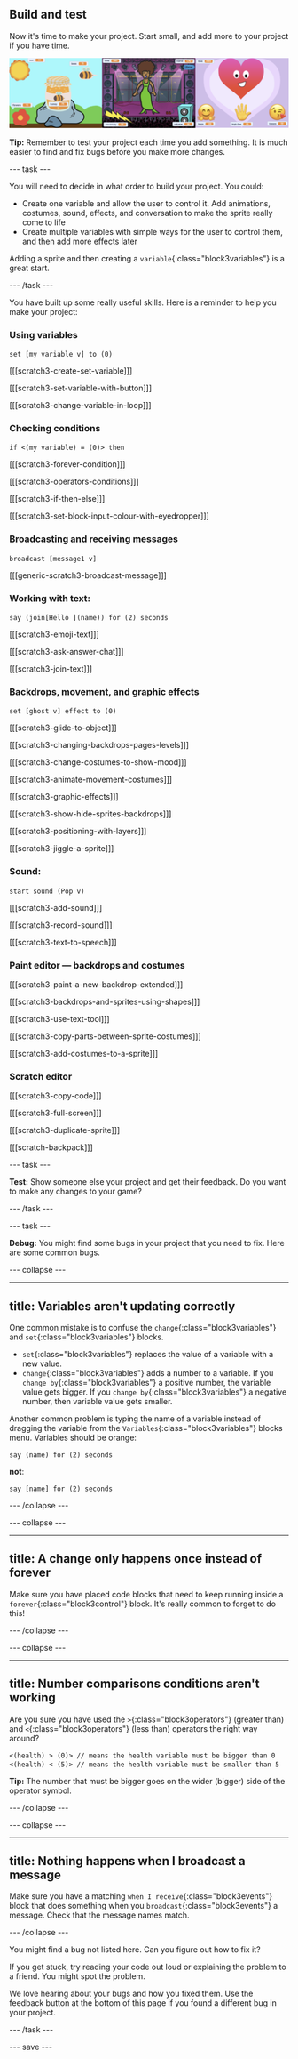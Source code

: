 ## Build and test

Now it's time to make your project. Start small, and add more to your project if you have time.

![](images/step3_image.png)

**Tip:** Remember to test your project each time you add something. It is much easier to find and fix bugs before you make more changes.

--- task ---

You will need to decide in what order to build your project. You could:

+ Create one variable and allow the user to control it. Add animations, costumes, sound, effects, and conversation to make the sprite really come to life 
+ Create multiple variables with simple ways for the user to control them, and then add more effects later

Adding a sprite and then creating a `variable`{:class="block3variables"} is a great start.

--- /task ---

You have built up some really useful skills. Here is a reminder to help you make your project: 

### Using variables

```blocks3
set [my variable v] to (0)
```

[[[scratch3-create-set-variable]]]

[[[scratch3-set-variable-with-button]]]

[[[scratch3-change-variable-in-loop]]]

### Checking conditions

```blocks3
if <(my variable) = (0)> then
```

[[[scratch3-forever-condition]]]

[[[scratch3-operators-conditions]]]

[[[scratch3-if-then-else]]]

[[[scratch3-set-block-input-colour-with-eyedropper]]]

### Broadcasting and receiving messages

```blocks3
broadcast [message1 v]
```

[[[generic-scratch3-broadcast-message]]]

### Working with text:

```blocks3
say (join[Hello ](name)) for (2) seconds
```

[[[scratch3-emoji-text]]]

[[[scratch3-ask-answer-chat]]]

[[[scratch3-join-text]]]

### Backdrops, movement, and graphic effects

```blocks3
set [ghost v] effect to (0)
```

[[[scratch3-glide-to-object]]]

[[[scratch3-changing-backdrops-pages-levels]]]

[[[scratch3-change-costumes-to-show-mood]]]

[[[scratch3-animate-movement-costumes]]]

[[[scratch3-graphic-effects]]]

[[[scratch3-show-hide-sprites-backdrops]]]

[[[scratch3-positioning-with-layers]]]

[[[scratch3-jiggle-a-sprite]]]

### Sound:

```blocks3
start sound (Pop v)
```

[[[scratch3-add-sound]]]

[[[scratch3-record-sound]]]

[[[scratch3-text-to-speech]]]

### Paint editor — backdrops and costumes

[[[scratch3-paint-a-new-backdrop-extended]]]

[[[scratch3-backdrops-and-sprites-using-shapes]]]

[[[scratch3-use-text-tool]]]

[[[scratch3-copy-parts-between-sprite-costumes]]]

[[[scratch3-add-costumes-to-a-sprite]]]

### Scratch editor

[[[scratch3-copy-code]]]

[[[scratch3-full-screen]]]

[[[scratch3-duplicate-sprite]]]

[[[scratch-backpack]]]


--- task ---

**Test:** Show someone else your project and get their feedback. Do you want to make any changes to your game? 

--- /task ---

--- task ---

**Debug:** You might find some bugs in your project that you need to fix. Here are some common bugs.


--- collapse ---

---
title: Variables aren't updating correctly
---

One common mistake is to confuse the `change`{:class="block3variables"} and `set`{:class="block3variables"} blocks. 

+ `set`{:class="block3variables"} replaces the value of a variable with a new value.
+ `change`{:class="block3variables"} adds a number to a variable. If you `change by`{:class="block3variables"} a positive number, the variable value gets bigger. If you `change by`{:class="block3variables"} a negative number, then variable value gets smaller.


Another common problem is typing the name of a variable instead of dragging the variable from the `Variables`{:class="block3variables"} blocks menu. Variables should be orange:

```blocks3
say (name) for (2) seconds
```

**not**:

```blocks3
say [name] for (2) seconds
```

--- /collapse ---

--- collapse ---

---
title: A change only happens once instead of forever
---

Make sure you have placed code blocks that need to keep running inside a `forever`{:class="block3control"} block. It's really common to forget to do this!

--- /collapse ---

--- collapse ---

---
title: Number comparisons conditions aren't working
---

Are you sure you have used the `>`{:class="block3operators"} (greater than) and `<`{:class="block3operators"} (less than) operators the right way around?

```blocks3
<(health) > (0)> // means the health variable must be bigger than 0
<(health) < (5)> // means the health variable must be smaller than 5
```

**Tip:** The number that must be bigger goes on the wider (bigger) side of the operator symbol.

--- /collapse ---

--- collapse ---

---
title: Nothing happens when I broadcast a message
---

Make sure you have a matching `when I receive`{:class="block3events"} block that does something when you `broadcast`{:class="block3events"} a message. Check that the message names match.

--- /collapse ---

You might find a bug not listed here. Can you figure out how to fix it?

If you get stuck, try reading your code out loud or explaining the problem to a friend. You might spot the problem. 

We love hearing about your bugs and how you fixed them. Use the feedback button at the bottom of this page if you found a different bug in your project.

--- /task ---


--- save ---

